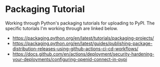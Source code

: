 # Packaging Tutorial
Working through Python's packaging tutorials for uploading to PyPI.
The specific tutorials I'm working through are linked below.

- https://packaging.python.org/en/latest/tutorials/packaging-projects/
- https://packaging.python.org/en/latest/guides/publishing-package-distribution-releases-using-github-actions-ci-cd-workflows/
- https://docs.github.com/en/actions/deployment/security-hardening-your-deployments/configuring-openid-connect-in-pypi
